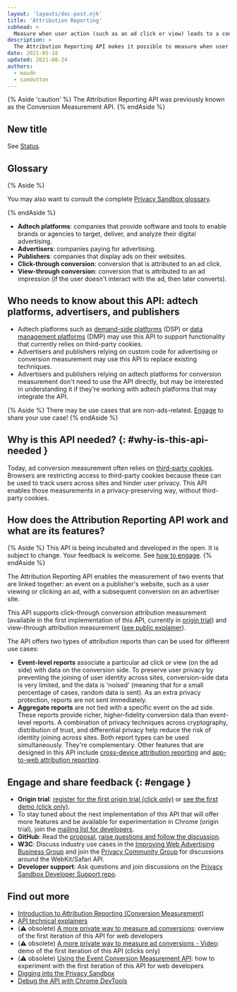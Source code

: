 ```yaml
---
layout: 'layouts/doc-post.njk'
title: 'Attribution Reporting'
subhead: >
  Measure when user action (such as an ad click or view) leads to a conversion, without using cross-site identifiers.
description: >
  The Attribution Reporting API makes it possible to measure when user action (such as an ad click or view) leads to a conversion, without using cross-site identifiers.
date: 2021-05-18
updated: 2021-08-24
authors:
  - maudn
  - samdutton
---
```


{% Aside 'caution' %} The Attribution Reporting API was previously known as the Conversion
Measurement API. {% endAside %}

## New title

See [Status](/docs/privacy-sandbox/attribution-reporting-introduction/#status).

## Glossary

{% Aside %} 

You may also want to consult the complete [Privacy Sandbox glossary](/docs/privacy-sandbox/glossary/). 

{% endAside %}

- **Adtech platforms**: companies that provide software and tools to enable brands or
  agencies to target, deliver, and analyze their digital advertising.
- **Advertisers**: companies paying for advertising.
- **Publishers**: companies that display ads on their websites.
- **Click-through conversion**: conversion that is attributed to an ad click.
- **View-through conversion**: conversion that is attributed to an ad impression (if the
  user doesn't interact with the ad, then later converts).

## Who needs to know about this API: adtech platforms, advertisers, and publishers

- Adtech platforms such as [demand-side
  platforms](https://en.wikipedia.org/wiki/Demand-side_platform) (DSP) or [data management
  platforms](https://en.wikipedia.org/wiki/Data_management_platform) (DMP) may use this
  API to support functionality that currently relies on third-party cookies.
- Advertisers and publishers relying on custom code for advertising or conversion
  measurement may use this API to replace existing techniques.
- Advertisers and publishers relying on adtech platforms for conversion measurement don't
  need to use the API directly, but may be interested in understanding it if they're
  working with adtech platforms that may integrate the API.

{% Aside %} 
There may be use cases that are non-ads-related. [Engage](#engage) to share your use case! 
{% endAside %}

## Why is this API needed? {: #why-is-this-api-needed }

Today, ad conversion measurement often relies on [third-party
cookies](https://developer.mozilla.org/en-US/docs/Web/HTTP/Cookies#Third-party_cookies).
Browsers are restricting access to third-party cookies because these can be used to track
users across sites and hinder user privacy. This API enables those measurements in a
privacy-preserving way, without third-party cookies.

## How does the Attribution Reporting API work and what are its features?

{% Aside %} 
This API is being incubated and developed in the open. It is subject to
change. Your feedback is welcome. See [how to engage](#engage). 
{% endAside %}

The Attribution Reporting API enables the measurement of two events that are linked
together: an event on a publisher's website, such as a user viewing or clicking an ad,
with a subsequent conversion on an advertiser site.

This API supports click-through conversion attribution measurement (available in the first
implementation of this API, currently in [origin
trial](https://web.dev/conversion-measurement/#browser-support)) and view-through
attribution measurement ([see public
explainer](https://github.com/WICG/conversion-measurement-api/blob/main/event_attribution_reporting_views.md)).

The API offers two types of attribution reports than can be used for different use cases:

- **Event-level reports** associate a particular ad click or view (on the ad side) with
  data on the conversion side. To preserve user privacy by preventing the joining of user
  identity across sites, conversion-side data is very limited, and the data is 'noised'
  (meaning that for a small percentage of cases, random data is sent). As an extra privacy
  protection, reports are not sent immediately.
- **Aggregate reports** are not tied with a specific event on the ad side. These reports
  provide richer, higher-fidelity conversion data than event-level reports. A combination
  of privacy techniques across cryptography, distribution of trust, and differential
  privacy help reduce the risk of identity joining across sites. Both report types can be
  used simultaneously. They're complementary. Other features that are designed in this API
  include [cross-device attribution
  reporting](https://github.com/WICG/conversion-measurement-api/blob/main/cross_device.md)
  and [app-to-web attribution
  reporting](https://github.com/WICG/conversion-measurement-api/blob/main/app_to_web.md).

## Engage and share feedback {: #engage }

- **Origin trial**: [register for the first origin trial (click
  only)](https://developer.chrome.com/origintrials/#/view_trial/3411476717733150721) or
  [see the first demo (click
  only)](https://goo.gle/demo-event-level-conversion-measurement-api).
- To stay tuned about the next implementation of this API that will offer more features
  and be available for experimentation in Chrome (origin trial), join the [mailing list
  for
  developers](https://groups.google.com/u/1/a/chromium.org/g/attribution-reporting-api-dev).
- **GitHub**: Read the [proposal](https://github.com/WICG/conversion-measurement-api/),
  [raise questions and follow the
  discussion](https://github.com/WICG/conversion-measurement-api/issues).
- **W3C**: Discuss industry use cases in the [Improving Web Advertising
  Business&nbsp;Group](https://www.w3.org/community/web-adv/participants) and join the
  [Privacy Community Group](https://www.w3.org/community/privacycg/) for discussions
  around the WebKit/Safari API.
- **Developer support**: Ask questions and join discussions on the [Privacy Sandbox
  Developer Support
  repo](https://github.com/GoogleChromeLabs/privacy-sandbox-dev-support).

## Find out more

- [Introduction to Attribution Reporting (Conversion
  Measurement)](/docs/privacy-sandbox/attribution-reporting-introduction)
- [API technical explainers](https://github.com/WICG/conversion-measurement-api/)
- (⚠️ obsolete) [A more private way to measure ad
  conversions](https://web.dev/conversion-measurement/): overview of the first iteration
  of this API for web developers
- (⚠️ obsolete) [A more private way to measure ad conversions -
  Video](https://www.youtube.com/watch?v=jcDfOoWwZcM): demo of the first iteration of this
  API (clicks only)
- (⚠️ obsolete) [Using the Event Conversion Measurement
  API](https://web.dev/using-conversion-measurement/): how to experiment with the first
  iteration of this API for web developers
- [Digging into the Privacy Sandbox](https://web.dev/digging-into-the-privacy-sandbox)
- [Debug the API with Chrome DevTools](/blog/new-in-devtools-93/#attribution-reporting)
